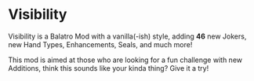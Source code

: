 # Visibility
Visibility is a Balatro Mod with a vanilla(-ish) style, adding **46** new Jokers, new Hand Types, Enhancements, Seals, and much more!

This mod is aimed at those who are looking for a fun challenge with new Additions, think this sounds like your kinda thing? Give it a try!